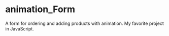 # animation_Form

A form for ordering and adding products with animation. My favorite project in JavaScript.
